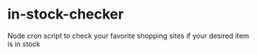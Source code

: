 # in-stock-checker
Node cron script to check your favorite shopping sites if your desired item is in stock
